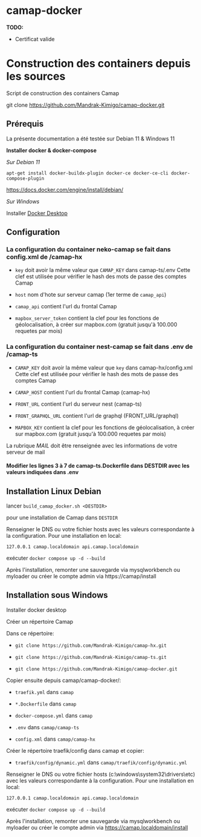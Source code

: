 # camap-docker

__TODO:__ 

- Certificat valide


# Construction des containers depuis les sources

Script de construction des containers Camap

git clone https://github.com/Mandrak-Kimigo/camap-docker.git

## Prérequis

La présente documentation a été testée sur Debian 11 & Windows 11

**Installer docker & docker-compose**

_Sur Debian 11_

```apt-get install docker-buildx-plugin docker-ce docker-ce-cli docker-compose-plugin```

https://docs.docker.com/engine/install/debian/

_Sur Windows_

Installer [Docker Desktop](https://www.docker.com/products/docker-desktop/)

## Configuration

### La configuration du container neko-camap se fait dans __config.xml__ de <DESTDIR>/camap-hx

- ```key``` doit avoir la même valeur que ```CAMAP_KEY``` dans camap-ts/.env
Cette clef est utilisée pour vérifier le hash des mots de passe des comptes Camap

- ```host``` nom d'hote sur serveur camap (1er terme de ```camap_api```)

- ```camap_api``` contient l'url du frontal Camap

- ```mapbox_server_token``` contient la clef pour les fonctions de géolocalisation, à créer sur mapbox.com (gratuit jusqu'à 100.000 requetes par mois)

### La configuration du container nest-camap se fait dans __.env__ de <DESTDIR>/camap-ts

- ```CAMAP_KEY``` doit avoir la même valeur que ```key``` dans camap-hx/config.xml
Cette clef est utilisée pour vérifier le hash des mots de passe des comptes Camap

- ```CAMAP_HOST``` contient l'url du frontal Camap (camap-hx)

- ```FRONT_URL``` contient l'url du serveur nest (camap-ts)

- ```FRONT_GRAPHQL_URL``` contient l'url de graphql (FRONT_URL/graphql)

- ```MAPBOX_KEY``` contient la clef pour les fonctions de géolocalisation, à créer sur mapbox.com (gratuit jusqu'à 100.000 requetes par mois)

La rubrique _MAIL_ doit être renseignée avec les informations de votre serveur de mail

#### Modifier les lignes 3 à 7 de __camap-ts.Dockerfile__ dans DESTDIR avec les valeurs indiquées dans __.env__

## Installation Linux Debian

lancer
`build_camap_docker.sh <DESTDIR>`

pour une installation de Camap dans ```DESTDIR```

Renseigner le DNS ou votre fichier hosts avec les valeurs correspondante à la configuration.
Pour une installation en local:

```127.0.0.1 camap.localdomain api.camap.localdomain```

exécuter ```docker compose up -d --build```

Après l'installation, remonter une sauvegarde via mysqlworkbench ou myloader ou créer le compte admin via https://camap/install

## Installation sous Windows

Installer docker desktop

Créer un répertoire Camap

Dans ce répertoire:

- ```git clone https://github.com/Mandrak-Kimigo/camap-hx.git```

- ```git clone https://github.com/Mandrak-Kimigo/camap-ts.git```

- ```git clone https://github.com/Mandrak-Kimigo/camap-docker.git```


Copier ensuite depuis camap/camap-docker/:

- ```traefik.yml``` dans ```camap```

- ```*.Dockerfile``` dans ```camap```

- ```docker-compose.yml``` dans ```camap```

- ```.env``` dans ```camap/camap-ts```

- ```config.xml``` dans ```camap/camap-hx```

Créer le répertoire traefik/config dans camap et copier:

- ```traefik/config/dynamic.yml``` dans ```camap/traefik/config/dynamic.yml```

Renseigner le DNS ou votre fichier hosts (c:\windows\system32\drivers\etc) avec les valeurs correspondante à la configuration.
Pour une installation en local:

```127.0.0.1 camap.localdomain api.camap.localdomain```

exécuter ```docker compose up -d --build```

Après l'installation, remonter une sauvegarde via mysqlworkbench ou myloader ou créer le compte admin via https://camap.localdomain/install

